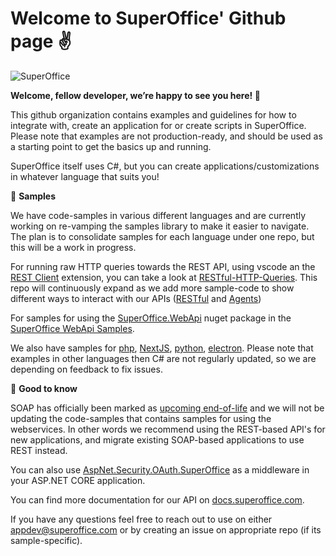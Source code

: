 # Welcome to SuperOffice' Github page :v:

![SuperOffice][superoffice-ico]

**Welcome, fellow developer, we’re happy to see you here! :tada:**

This github organization contains examples and guidelines for how to integrate with, create an application for or create scripts in SuperOffice.
Please note that examples are not production-ready, and should be used as a starting point to get the basics up and running.

SuperOffice itself uses C#, but you can create applications/customizations in whatever language that suits you!

:rocket: **Samples**

We have code-samples in various different languages and are currently working on re-vamping the samples library to make it easier to navigate.
The plan is to consolidate samples for each language under one repo, but this will be a work in progress.

For running raw HTTP queries towards the REST API, using vscode an the [REST Client](https://marketplace.visualstudio.com/items?itemName=humao.rest-client) extension, you can take a look at [RESTful-HTTP-Queries](https://github.com/SuperOffice/RESTful-HTTP-Queries). This repo will continuously expand as we add more sample-code to show different ways to interact with our APIs ([RESTful](https://docs.superoffice.com/en/api/reference/restful/rest/index.html) and [Agents](https://docs.superoffice.com/en/api/reference/restful/agent/index.html))

For samples for using the [SuperOffice.WebApi](https://www.nuget.org/packages/SuperOffice.WebApi) nuget package in the [SuperOffice WebApi Samples](https://github.com/SuperOffice/SuperOffice.WebApi-Samples).

We also have samples for [php](https://github.com/SuperOffice/devnet-php-oidc-soap), [NextJS](https://github.com/SuperOffice/devnet-nextjs-chakraui), [python](https://github.com/SuperOffice/devnet-python-system-user), [electron](https://github.com/SuperOffice/devnet-electron-appauth).
Please note that examples in other languages then C# are not regularly updated, so we are depending on feedback to fix issues.

:rocket: **Good to know**

SOAP has officially been marked as [upcoming end-of-life](https://docs.superoffice.com/release-notes/eol/soap.html) and we will not be updating the code-samples that contains samples for using the webservices.
In other words we recommend using the REST-based API's for new applications, and migrate existing SOAP-based applications to use REST instead.

You can also use [AspNet.Security.OAuth.SuperOffice](https://github.com/aspnet-contrib/AspNet.Security.OAuth.Providers) as a middleware in your ASP.NET CORE application.

You can find more documentation for our API on [docs.superoffice.com](https://docs.superoffice.com/en/api/overview/index.html).

If you have any questions feel free to reach out to use on either [appdev\@superoffice.com](mailto:appdev@superoffice.com) or by creating an issue on appropriate repo (if its sample-specific).

<!-- Reference links -->
[superoffice-ico]: ../OWL.ICO
